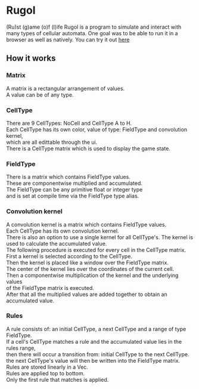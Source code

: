 # Rugol
(Ru)st (g)ame (o)f (l)ife
Rugol is a program to simulate and interact with many types of cellular automata.
One goal was to be able to run it in a browser as well as natively.
You can try it out [here](https://sphereflow.github.io/rugol.html) 

## How it works

### Matrix
A matrix is a rectangular arrangement of values.  
A value can be of any type.  

### CellType
There are 9 CellTypes: NoCell and CellType A to H.  
Each CellType has its own color, value of type: FieldType and convolution kernel,  
which are all edittable through the ui.  
There is a CellType matrix which is used to display the game state.  


### FieldType
There is a matrix which contains FieldType values.  
These are componentwise multiplied and accumulated.  
The FieldType can be any primitive float or integer type  
and is set at compile time via the FieldType type alias.  

### Convolution kernel
A convolution kernel is a matrix which contains FieldType values.  
Each CellType has its own convolution kernel.  
There is also an option to use a single kernel for all CellType's.
The kernel is used to calculate the accumulated value.  
The following procedure is executed for every cell in the CellType matrix.  
First a kernel is selected according to the CellType.  
Then the kernel is placed like a window over the FieldType matrix.  
The center of the kernel lies over the coordinates of the current cell.  
Then a componentwise multiplication of the kernel and the underlying values  
of the FieldType matrix is executed.  
After that all the multiplied values are added together to obtain an accumulated value.  

### Rules
A rule consists of: an initial CellType, a next CellType and a range of type FieldType.  
If a cell's CellType matches a rule and the accumulated value lies in the rules range,  
then there will occur a transition from: initial CellType to the next CellType.  
the next CellType's value will then be written into the FieldType matrix.  
Rules are stored linearly in a Vec.  
Rules are applied top to bottom.  
Only the first rule that matches is applied.  
